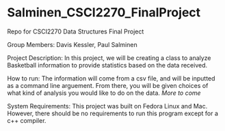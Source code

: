 # Salminen_CSCI2270_FinalProject
Repo for CSCI2270 Data Structures Final Project

Group Members: Davis Kessler, Paul Salminen

Project Description:
In this project, we will be creating a class to analyze Basketball information to provide statistics based on the data received. 

How to run:
The information will come from a csv file, and  will be inputted as a command line arguement. From there, you will be given choices of what kind of analysis you would like to do on the data. *More to come*

System Requirements:
This project was built on Fedora Linux and Mac. However, there should be no requirements to run this program except for a c++ compiler.




